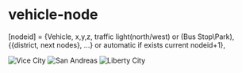 # vehicle-node
[nodeid] = {Vehicle, x,y,z, traffic light(north/west) or (Bus Stop\Park), {{district, next nodes}, ...} or automatic if exists current nodeid+1}, 

![Vice City](http://109.227.228.4/pub/VC.png?3)
![San Andreas](http://109.227.228.4/pub/SA.png?14)
![Liberty City](http://109.227.228.4/pub/LC.png?3)